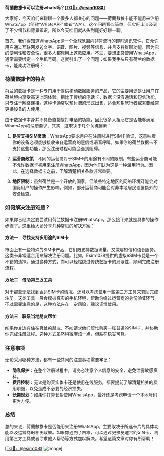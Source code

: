 **荷蘭數據卡可以注册whats吗？[[TG💪+ @esim1088](https://t.me/s/esim1088)]**

大家好，今天咱们来聊聊一个很多人都关心的问题——荷蘭數據卡能不能用来注册WhatsApp（简称“WhatsAPP”或者“WA”）。这个问题看似简单，但实际上涉及到了不少细节和背景知识，所以今天咱们就从头到尾好好聊一聊。

首先，我们得知道WhatsApp是一个全球范围内非常流行的即时通讯软件，它允许用户通过互联网发送文字、语音、图片、视频等信息，并且支持群聊功能。因为它的便利性和安全性，很多人都想用上这款应用。不过，要想正常使用WhatsApp，通常需要绑定一个手机号码。这就引出了一个问题：如果我手头只有荷兰的数据卡，能成功注册吗？

### 荷蘭數據卡的特点

荷兰的数据卡是一种专门用于提供移动数据服务的产品，它的主要用途是让用户在荷兰境内享受高速上网体验。相比于传统的电话卡，数据卡没有通话和短信功能，只专注于网络连接。这种卡通常以预付费的形式出售，适合短期旅行者或需要经常更换设备的人使用。

由于数据卡本身并不具备直接拨打电话的功能，因此很多人担心它是否能够满足WhatsApp的注册要求。其实，这取决于几个关键因素：

1. **是否支持SIM激活**：WhatsApp要求用户在注册时进行SIM卡验证，这意味着你的设备必须能够接收来自运营商的短信或语音呼叫。如果你的荷兰数据卡不支持这些功能，那么注册过程可能会遇到阻碍。
   
2. **运营商政策**：不同的运营商对于SIM卡的用途有不同的限制。有些运营商可能不允许数据卡被用来注册WhatsApp，因为他们认为这是一种滥用行为。因此，在选择数据卡之前，了解清楚相关条款非常重要。

3. **地区限制**：虽然荷兰是一个开放的国家，但某些特定地区的网络环境可能会对国际用户的操作产生影响。例如，部分运营商可能会对非本地居民设置额外的安全检查。

### 如何解决注册难题？

如果你已经决定要尝试用荷兰数据卡注册WhatsApp，那么接下来就是具体的操作步骤了。这里给大家分享几种常见的解决方案：

#### 方法一：寻找支持多用途的SIM卡
市面上有一些特殊的SIM卡产品，它们既支持数据流量，又兼容短信和语音服务。这类卡非常适合用来解决注册问题。比如，Esim1088提供的虚拟eSIM卡就是一个不错的选择。通过这种方式，你可以轻松绕过传统数据卡的局限性，顺利完成注册流程。

#### 方法二：借助第三方工具
对于那些无法找到合适SIM卡的情况，还可以考虑使用一些第三方工具来辅助完成注册。这类工具一般会模拟真实的手机环境，帮助你绕过运营商的身份验证环节。不过需要注意的是，这种方法存在一定风险，建议谨慎使用。

#### 方法三：联系当地朋友帮忙
如果你身边有住在荷兰的朋友，不妨请求他们帮忙购买一张普通的SIM卡，并协助你完成注册过程。这种方式虽然稍微麻烦一点，但胜在稳妥可靠。

### 注意事项

无论采用哪种方法，都有一些共同的注意事项需要牢记：

- **隐私保护**：在整个注册过程中，请务必注意个人信息的安全，避免泄露敏感资料。
- **费用控制**：无论是购买实体卡还是使用在线服务，都要提前了解清楚相关的费用明细，以免造成不必要的经济损失。
- **长期规划**：如果你打算长期使用WhatsApp，最好还是考虑申请一个本地号码更为方便。

### 总结

总的来说，荷蘭數據卡是否能用来注册WhatsApp，主要取决于所选卡片的具体功能以及运营商的相关政策。如果你遇到了困难，可以通过更换更适合的SIM卡、利用第三方工具或者寻求他人帮助等方式加以解决。希望这篇文章对你有所帮助！

[[TG💪+ @esim1088](https://t.me/s/esim1088) ![Image](https://i.postimg.cc/4NQfJmqS/Snipaste-2025-05-13-00-14-12.png)]